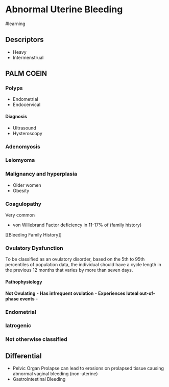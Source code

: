 # Abnormal Uterine Bleeding
#learning

## Descriptors
* Heavy
* Intermenstrual

## PALM COEIN
### Polyps
* Endometrial
* Endocervical

#### Diagnosis
* Ultrasound
* Hysteroscopy

### Adenomyosis

### Leiomyoma

### Malignancy and hyperplasia
* Older women
* Obesity

### Coagulopathy

Very common

* von Willebrand Factor deficiency in 11-17% of (family history)

[[Bleeding Family History]]

### Ovulatory Dysfunction
To be classified as an ovulatory disorder, based on the 5th to 95th percentiles of population data, the individual should have a cycle length in the previous 12 months that varies by more than seven days.

#### Pathophysiology
**Not Ovulating** - 
**Has infrequent ovulation** - 
**Experiences luteal out-of-phase events** - 

### Endometrial
### Iatrogenic
### Not otherwise classified

## Differential
* Pelvic Organ Prolapse can lead to erosions on prolapsed tissue causing abnormal vaginal bleeding (non-uterine)
* Gastrointestinal Bleeding
